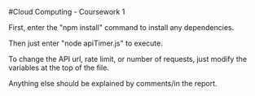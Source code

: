 #Cloud Computing - Coursework 1

First, enter the "npm install" command to install any dependencies. 

Then just enter "node apiTimer.js" to execute. 

To change the API url, rate limit, or number of requests, just modify the variables at the top of the file. 

Anything else should be explained by comments/in the report. 
